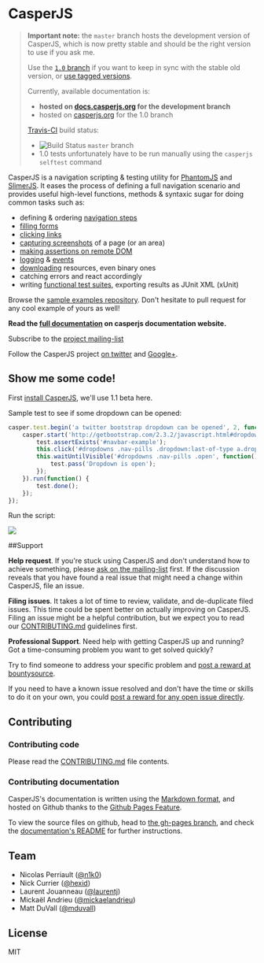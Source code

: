 # CasperJS

>**Important note:** the `master` branch hosts the development version of CasperJS, which is now pretty stable and should be the right version to use if you ask me.
>
>Use the [`1.0` branch](https://github.com/n1k0/casperjs/tree/1.0) if you want to keep in sync with the stable old version, or [use tagged versions](https://github.com/n1k0/casperjs/tags).
>
>Currently, available documentation is:
>
>- **hosted on [docs.casperjs.org](http://docs.casperjs.org/) for the development branch**
>- hosted on [casperjs.org](http://casperjs.org/) for the 1.0 branch
>
>[Travis-CI](http://travis-ci.org/n1k0/casperjs) build status:
>
>- ![Build Status](https://travis-ci.org/n1k0/casperjs.png?branch=master) `master` branch
>- 1.0 tests unfortunately have to be run manually using the `casperjs selftest` command

CasperJS is a navigation scripting & testing utility for [PhantomJS](http://www.phantomjs.org/)
and [SlimerJS](http://slimerjs.org/). It eases the process of defining a full navigation
scenario and provides useful high-level functions, methods & syntaxic sugar for doing common
tasks such as:

- defining & ordering [navigation steps](http://docs.casperjs.org/en/latest/quickstart.html)
- [filling forms](http://docs.casperjs.org/en/latest/modules/casper.html#fill)
- [clicking links](http://docs.casperjs.org/en/latest/modules/casper.html#click)
- [capturing screenshots](http://docs.casperjs.org/en/latest/modules/casper.html#captureselector) of a page (or an area)
- [making assertions on remote DOM](http://docs.casperjs.org/en/latest/modules/tester.html)
- [logging](http://docs.casperjs.org/en/latest/logging.html) & [events](http://docs.casperjs.org/en/latest/events-filters.html)
- [downloading](http://docs.casperjs.org/en/latest/modules/casper.html#download) resources, even binary ones
- catching errors and react accordingly
- writing [functional test suites](http://docs.casperjs.org/en/latest/testing.html), exporting results as JUnit XML (xUnit)

Browse the [sample examples repository](https://github.com/n1k0/casperjs/tree/master/samples).
Don't hesitate to pull request for any cool example of yours as well!

**Read the [full documentation](http://docs.casperjs.org/) on casperjs documentation website.**

Subscribe to the [project mailing-list](https://groups.google.com/forum/#!forum/casperjs)

Follow the CasperJS project [on twitter](https://twitter.com/casperjs_org) and [Google+](https://plus.google.com/b/106641872690063476159/).

## Show me some code!

First [install CasperJS](http://docs.casperjs.org/en/latest/installation.html), we'll use 1.1 beta here.

Sample test to see if some dropdown can be opened:

```javascript
casper.test.begin('a twitter bootstrap dropdown can be opened', 2, function(test) {
    casper.start('http://getbootstrap.com/2.3.2/javascript.html#dropdowns', function() {
        test.assertExists('#navbar-example');
        this.click('#dropdowns .nav-pills .dropdown:last-of-type a.dropdown-toggle');
        this.waitUntilVisible('#dropdowns .nav-pills .open', function() {
            test.pass('Dropdown is open');
        });
    }).run(function() {
        test.done();
    });
});
```

Run the script:

![](http://cl.ly/image/271e2i403A0F/Capture%20d%E2%80%99%C3%A9cran%202013-01-20%20%C3%A0%2009.26.15.png)

##Support

**Help request**. If you're stuck using CasperJS and don't understand how to achieve something, please [ask on the mailing-list](https://groups.google.com/forum/#!forum/casperjs) first. If the discussion reveals that you have found a real issue that might need a change within CasperJS, file an issue.

**Filing issues**. It takes a lot of time to review, validate, and de-duplicate filed issues. This time could be spent better on actually improving on CasperJS. Filing an issue might be a helpful contribution, but we expect you to read our [CONTRIBUTING.md](https://github.com/n1k0/casperjs/blob/master/CONTRIBUTING.md) guidelines first. 

**Professional Support**. Need help with getting CasperJS up and running? Got a time-consuming problem you want to get solved quickly?

Try to find someone to address your specific problem and [post a reward at bountysource](https://www.bountysource.com).

If you need to have a known issue resolved and don't have the time or skills to do it on your own, you could [post a reward for any open issue directly](https://www.bountysource.com/teams/casperjs/issues).

## Contributing

### Contributing code

Please read the [CONTRIBUTING.md](https://github.com/n1k0/casperjs/blob/master/CONTRIBUTING.md) file contents.

### Contributing documentation

CasperJS's documentation is written using the [Markdown format](http://daringfireball.net/projects/markdown/), and hosted on Github thanks to the [Github Pages Feature](http://pages.github.com/).

To view the source files on github, head to [the gh-pages branch](https://github.com/n1k0/casperjs/tree/gh-pages), and check the [documentation's README](https://github.com/n1k0/casperjs/tree/gh-pages#readme) for further instructions.

## Team

- Nicolas Perriault ([@n1k0](https://github.com/n1k0))
- Nick Currier ([@hexid](https://github.com/hexid))
- Laurent Jouanneau ([@laurentj](https://github.com/laurentj))
- Mickaël Andrieu ([@mickaelandrieu](https://github.com/mickaelandrieu))
- Matt DuVall ([@mduvall](https://github.com/mduvall))

## License

MIT
